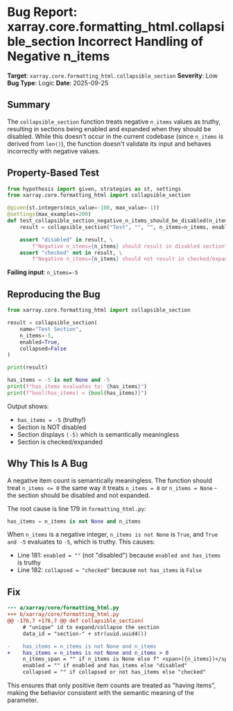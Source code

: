 # Bug Report: xarray.core.formatting_html.collapsible_section Incorrect Handling of Negative n_items

**Target**: `xarray.core.formatting_html.collapsible_section`
**Severity**: Low
**Bug Type**: Logic
**Date**: 2025-09-25

## Summary

The `collapsible_section` function treats negative `n_items` values as truthy, resulting in sections being enabled and expanded when they should be disabled. While this doesn't occur in the current codebase (since `n_items` is derived from `len()`), the function doesn't validate its input and behaves incorrectly with negative values.

## Property-Based Test

```python
from hypothesis import given, strategies as st, settings
from xarray.core.formatting_html import collapsible_section

@given(st.integers(min_value=-100, max_value=-1))
@settings(max_examples=200)
def test_collapsible_section_negative_n_items_should_be_disabled(n_items):
    result = collapsible_section("Test", "", "", n_items=n_items, enabled=True, collapsed=False)

    assert "disabled" in result, \
        f"Negative n_items={n_items} should result in disabled section"
    assert "checked" not in result, \
        f"Negative n_items={n_items} should not result in checked/expanded section"
```

**Failing input**: `n_items=-5`

## Reproducing the Bug

```python
from xarray.core.formatting_html import collapsible_section

result = collapsible_section(
    name="Test Section",
    n_items=-5,
    enabled=True,
    collapsed=False
)

print(result)

has_items = -5 is not None and -5
print(f"has_items evaluates to: {has_items}")
print(f"bool(has_items) = {bool(has_items)}")
```

Output shows:
- `has_items = -5` (truthy!)
- Section is NOT disabled
- Section displays `(-5)` which is semantically meaningless
- Section is checked/expanded

## Why This Is A Bug

A negative item count is semantically meaningless. The function should treat `n_items <= 0` the same way it treats `n_items = 0` or `n_items = None` - the section should be disabled and not expanded.

The root cause is line 179 in `formatting_html.py`:

```python
has_items = n_items is not None and n_items
```

When `n_items` is a negative integer, `n_items is not None` is `True`, and `True and -5` evaluates to `-5`, which is truthy. This causes:
- Line 181: `enabled = ""` (not "disabled") because `enabled and has_items` is truthy
- Line 182: `collapsed = "checked"` because `not has_items` is `False`

## Fix

```diff
--- a/xarray/core/formatting_html.py
+++ b/xarray/core/formatting_html.py
@@ -176,7 +176,7 @@ def collapsible_section(
     # "unique" id to expand/collapse the section
     data_id = "section-" + str(uuid.uuid4())

-    has_items = n_items is not None and n_items
+    has_items = n_items is not None and n_items > 0
     n_items_span = "" if n_items is None else f" <span>({n_items})</span>"
     enabled = "" if enabled and has_items else "disabled"
     collapsed = "" if collapsed or not has_items else "checked"
```

This ensures that only positive item counts are treated as "having items", making the behavior consistent with the semantic meaning of the parameter.